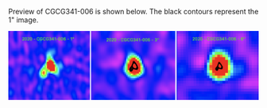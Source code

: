 Preview of CGCG341-006 is shown below. The black contours represent the 1" image. 

![CGCG341-006](CGCG341-006.png "CGCG341-006")

